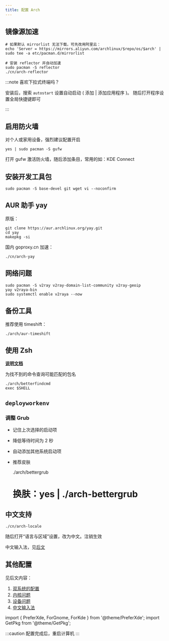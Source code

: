 ```yaml
---
title: 配置 Arch
---
```


## 镜像源加速

```shell
# 如果默认 mirrorlist 无法下载，可先改用阿里云：
echo 'Server = https://mirrors.aliyun.com/archlinux/$repo/os/$arch' | sudo tee -a etc/pacman.d/mirrorlist

# 安装 reflector 并自动加速
sudo pacman -S reflector
./cn/arch-reflector
```

<PreferXde gnome kde hideSelector>
<ForKde>

:::note 喜欢下拉式终端吗？

<GetPkg name="yakuake" apt pacman dnf />

安装后，搜索 `autostart` 设置自动启动 ( 添加 | 添加应用程序 )。
随后打开程序设置全局快捷键即可

:::

</ForKde>
</PreferXde>

## 启用防火墙

对个人或家用设备，强烈建议配置开启

    yes | sudo pacman -S gufw

打开 gufw 激活防火墙，随后添加条目，常用的如：KDE Connect

## 安装开发工具包

    sudo pacman -S base-devel git wget vi --noconfirm

## AUR 助手 yay

原版：

```shell
git clone https://aur.archlinux.org/yay.git
cd yay
makepkg -si
```

国内 goproxy.cn 加速：

    ./cn/arch-yay

## 网络问题

```shell
sudo pacman -S v2ray v2ray-domain-list-community v2ray-geoip
yay v2raya-bin
sudo systemctl enable v2raya --now
```

## 备份工具

推荐使用 timeshift：

    ./arch/aur-timeshift

## 使用 Zsh

<p><strong><a href="/docs/devenv/zsh" target="_blank" >说明文档</a></strong></p>

为找不到的命令查询可能匹配的包名

```shell
./arch/betterfindcmd
exec $SHELL
```

## `deployworkenv`

### 调整 Grub

- 记住上次选择的启动项
- 降低等待时间为 2 秒
- 自动添加其他系统启动项
- 推荐皮肤

    ./arch/bettergrub
    # 换肤：yes | ./arch-bettergrub

## 中文支持

    ./cn/arch-locale

<PreferXde gnome kde hideSelector>
<ForGnome>随后打开“语言与区域”设置，改为中文。注销生效</ForGnome>
</PreferXde>

中文输入法，见<a target="_blank" href="../mustdo/chinese">后文</a>

## 其他配置

见后文内容：

1. <a target="_blank" href="../mustdo/dual-os">双系统的配置</a>
2. <a target="_blank" href="../mustdo/kernel">内核问题</a>
3. <a target="_blank" href="../mustdo/device">设备问题</a>
4. <a target="_blank" href="../mustdo/chinese">中文输入法</a>

import {
PreferXde,
ForGnome,
ForKde
} from '@theme/PreferXde';
import GetPkg from '@theme/GetPkg';

:::caution 配置完成后，重启计算机
:::
